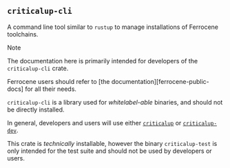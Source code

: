 <!--
SPDX-FileCopyrightText: The Ferrocene Developers
SPDX-License-Identifier: MIT OR Apache-2.0
-->

`criticalup-cli`
----------------

A command line tool similar to `rustup` to manage installations of Ferrocene toolchains.

> [!NOTE]  
> The documentation here is primarily intended for developers of the `criticalup-cli` crate.
>
> Ferrocene users should refer to [the documentation][ferrocene-public-docs] for all their needs.

`criticalup-cli` is a library used for *whitelabel-able* binaries, and should not be directly installed.

In general, developers and users will use either [`criticalup`](../criticalup/) or [`criticalup-dev`](../criticalup-dev/).

This crate is *technically* installable, however the binary `criticalup-test` is only intended for the test suite and should not be used by developers or users.
